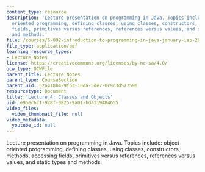 ```yaml
---
content_type: resource
description: 'Lecture presentation on programming in Java. Topics include: object
  oriented programming, defining classes, using classes, constructors, methods, accessing
  fields, primitives versus references, references versus values, and static types
  and methods.'
file: /courses/6-092-introduction-to-programming-in-java-january-iap-2010/e95ec6cf928f08259a01bda319484655_MIT6_092IAP10_lec04.pdf
file_type: application/pdf
learning_resource_types:
- Lecture Notes
license: https://creativecommons.org/licenses/by-nc-sa/4.0/
ocw_type: OCWFile
parent_title: Lecture Notes
parent_type: CourseSection
parent_uid: 52a418b4-9fb3-10da-5de7-0c9c3d577590
resourcetype: Document
title: 'Lecture 4: Classes and Objects'
uid: e95ec6cf-928f-0825-9a01-bda319484655
video_files:
  video_thumbnail_file: null
video_metadata:
  youtube_id: null
---
```

Lecture presentation on programming in Java. Topics include: object oriented programming, defining classes, using classes, constructors, methods, accessing fields, primitives versus references, references versus values, and static types and methods.
